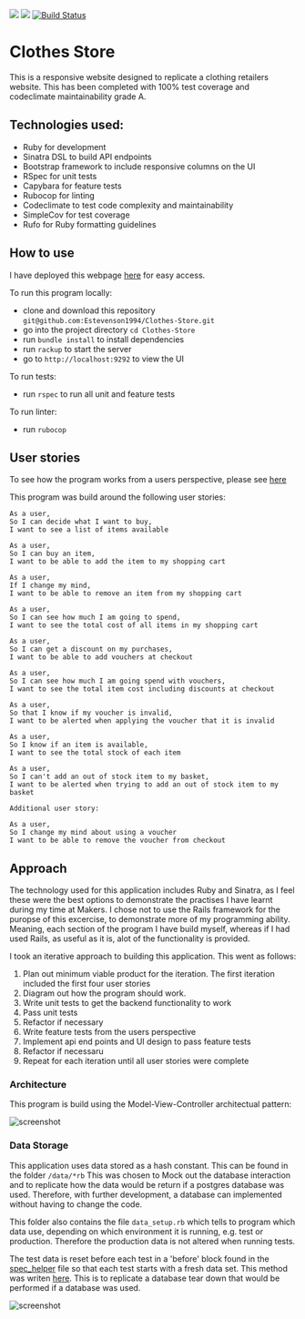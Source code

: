 <a href="https://codeclimate.com/github/Estevenson1994/Clothes-Store/maintainability"><img src="https://api.codeclimate.com/v1/badges/0b3432a46598e00c3572/maintainability" /></a>  <a href="https://codeclimate.com/github/Estevenson1994/Clothes-Store/test_coverage"><img src="https://api.codeclimate.com/v1/badges/0b3432a46598e00c3572/test_coverage" /></a>  [![Build Status](https://travis-ci.org/Estevenson1994/Clothes-Store.svg?branch=master)](https://travis-ci.org/Estevenson1994/Clothes-Store)

# Clothes Store

This is a responsive website designed to replicate a clothing retailers website. This has been completed with 100% test coverage and codeclimate maintainability grade A.

## Technologies used:

- Ruby for development
- Sinatra DSL to build API endpoints
- Bootstrap framework to include responsive columns on the UI
- RSpec for unit tests
- Capybara for feature tests
- Rubocop for linting
- Codeclimate to test code complexity and maintainability
- SimpleCov for test coverage
- Rufo for Ruby formatting guidelines

## How to use

I have deployed this webpage [here](https://erin-stevenson-clothes-store.herokuapp.com/) for easy access.

To run this program locally:
- clone and download this repository `git@github.com:Estevenson1994/Clothes-Store.git`
- go into the project directory `cd Clothes-Store`
- run `bundle install` to install dependencies
- run `rackup` to start the server
- go to `http://localhost:9292` to view the UI

To run tests:
- run `rspec` to run all unit and feature tests

To run linter:
- run `rubocop`

## User stories

To see how the program works from a users perspective, please see [here](https://github.com/Estevenson1994/Clothes-Store/wiki/How-the-program-works)

This program was build around the following user stories:

```
As a user,
So I can decide what I want to buy, 
I want to see a list of items available

As a user,
So I can buy an item,
I want to be able to add the item to my shopping cart

As a user, 
If I change my mind, 
I want to be able to remove an item from my shopping cart

As a user,
So I can see how much I am going to spend, 
I want to see the total cost of all items in my shopping cart

As a user, 
So I can get a discount on my purchases,
I want to be able to add vouchers at checkout

As a user, 
So I can see how much I am going spend with vouchers,
I want to see the total item cost including discounts at checkout

As a user, 
So that I know if my voucher is invalid, 
I want to be alerted when applying the voucher that it is invalid

As a user,
So I know if an item is available,
I want to see the total stock of each item

As a user, 
So I can't add an out of stock item to my basket, 
I want to be alerted when trying to add an out of stock item to my basket

Additional user story:

As a user, 
So I change my mind about using a voucher
I want to be able to remove the voucher from checkout

```

## Approach

The technology used for this application includes Ruby and Sinatra, as I feel these were the best options to demonstrate the practises I have learnt during my time at Makers. I chose not to use the Rails framework for the puropse of this excercise, to demonstrate more of my programming ability. Meaning, each section of the program I have build myself, whereas if I had used Rails, as useful as it is, alot of the functionality is provided.

I took an iterative approach to building this application. This went as follows:
1. Plan out minimum viable product for the iteration. The first iteration included the first four user stories
2. Diagram out how the program should work.
3. Write unit tests to get the backend functionality to work
4. Pass unit tests
5. Refactor if necessary
5. Write feature tests from the users perspective
6. Implement api end points and UI design to pass feature tests
8. Refactor if necessaru
7. Repeat for each iteration until all user stories were complete


### Architecture

This program is build using the Model-View-Controller architectual pattern:

![screenshot](https://i.imgur.com/jUiUD59.png)

### Data Storage

This application uses data stored as a hash constant. This can be found in the folder `/data/*rb`
This was chosen to Mock out the database interaction and to replicate how the data would be return if a postgres database was used. Therefore, with further development, a database can implemented without having to change the code.

This folder also contains the file `data_setup.rb` which tells to program which data use, depending on which environment it is running, e.g. test or production. Therefore the production data is not altered when running tests.

The test data is reset before each test in a 'before' block found in the [spec_helper](https://github.com/Estevenson1994/Clothes-Store/blob/master/spec/spec_helper.rb) file so that each test starts with a fresh data set. This method was writen [here](https://github.com/Estevenson1994/Clothes-Store/blob/master/spec/reset_test_data.rb). This is to replicate a database tear down that would be performed if a database was used.

![screenshot](https://i.imgur.com/yf69740.png)













